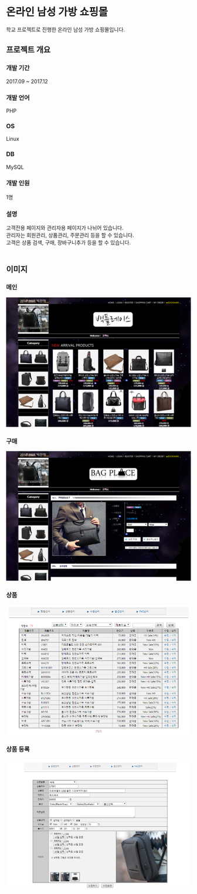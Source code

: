 # 온라인 남성 가방 쇼핑몰
학교 프로젝트로 진행한 온라인 남성 가방 쇼핑몰입니다.

## 프로젝트 개요

### 개발 기간
2017.09 ~ 2017.12

### 개발 언어
PHP

### OS
Linux

### DB
MySQL

### 개발 인원
1명

### 설명
고객전용 페이지와 관리자용 페이지가 나뉘어 있습니다.<br>
관리자는 회원관리, 상품관리, 주문관리 등을 할 수 있습니다.<br>
고객은 상품 검색, 구매, 장바구니추가 등을 할 수 있습니다.<br><br>

## 이미지

### 메인
![메인](메인.png)

### 구매
![구매](구매.png)

### 상품
![상품](상품.png)

### 상품 등록
![상품 등록](상품등록.png)

